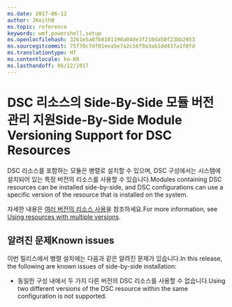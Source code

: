 ```yaml
---
ms.date: 2017-06-12
author: JKeithB
ms.topic: reference
keywords: wmf,powershell,setup
ms.openlocfilehash: 3261e5a07b8181190a04de3f210da50f23bb2953
ms.sourcegitcommit: 75f70c7df01eea5e7a2c16f9a3ab1dd437a1f8fd
ms.translationtype: HT
ms.contentlocale: ko-KR
ms.lasthandoff: 06/12/2017
---
```

# <a name="side-by-side-module-versioning-support-for-dsc-resources"></a><span data-ttu-id="cc4ba-102">DSC 리소스의 Side-By-Side 모듈 버전 관리 지원</span><span class="sxs-lookup"><span data-stu-id="cc4ba-102">Side-By-Side Module Versioning Support for DSC Resources</span></span>

<span data-ttu-id="cc4ba-103">DSC 리소스를 포함하는 모듈은 병렬로 설치할 수 있으며, DSC 구성에서는 시스템에 설치되어 있는 특정 버전의 리소스를 사용할 수 있습니다.</span><span class="sxs-lookup"><span data-stu-id="cc4ba-103">Modules containing DSC resources can be installed side-by-side, and DSC configurations can use a specific version of the resource that is installed on the system.</span></span>

<span data-ttu-id="cc4ba-104">자세한 내용은 [여러 버전의 리소스 사용](https://msdn.microsoft.com/powershell/dsc/sxsresource)을 참조하세요.</span><span class="sxs-lookup"><span data-stu-id="cc4ba-104">For more information, see [Using resources with multiple versions](https://msdn.microsoft.com/powershell/dsc/sxsresource).</span></span>

## <a name="known-issues"></a><span data-ttu-id="cc4ba-105">알려진 문제</span><span class="sxs-lookup"><span data-stu-id="cc4ba-105">Known issues</span></span>

<span data-ttu-id="cc4ba-106">이번 릴리스에서 병렬 설치에는 다음과 같은 알려진 문제가 있습니다.</span><span class="sxs-lookup"><span data-stu-id="cc4ba-106">In this release, the following are known issues of side-by-side installation:</span></span>

-   <span data-ttu-id="cc4ba-107">동일한 구성 내에서 두 가지 다른 버전의 DSC 리소스를 사용할 수 없습니다.</span><span class="sxs-lookup"><span data-stu-id="cc4ba-107">Using two different versions of the DSC resource within the same configuration is not supported.</span></span>

